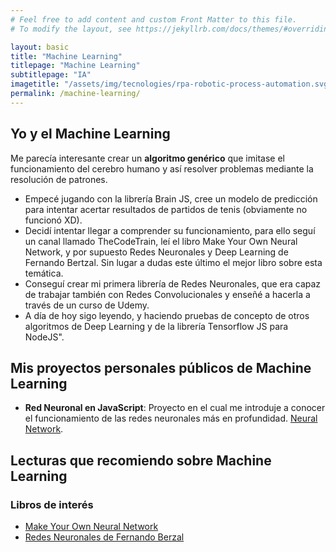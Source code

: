 ```yaml
---
# Feel free to add content and custom Front Matter to this file.
# To modify the layout, see https://jekyllrb.com/docs/themes/#overriding-theme-defaults

layout: basic
title: "Machine Learning"
titlepage: "Machine Learning"
subtitlepage: "IA"
imagetitle: "/assets/img/tecnologies/rpa-robotic-process-automation.svg"
permalink: /machine-learning/
---
```


## Yo y el Machine Learning
Me parecía interesante crear un **algoritmo genérico** que imitase el funcionamiento del cerebro humano y así resolver problemas mediante la resolución de patrones. 

- Empecé jugando con la librería Brain JS, cree un modelo de predicción para intentar acertar resultados de partidos de tenis (obviamente no funcionó XD).
- Decidí intentar llegar a comprender su funcionamiento, para ello seguí un canal llamado TheCodeTrain, leí el libro Make Your Own Neural Network, y por supuesto Redes Neuronales y Deep Learning de Fernando Bertzal. Sin lugar a dudas este último el mejor libro sobre esta temática.
- Conseguí crear mi primera librería de Redes Neuronales, que era capaz de trabajar también con Redes Convolucionales y enseñé a hacerla a través de un curso de Udemy.
- A día de hoy sigo leyendo, y haciendo pruebas de concepto de otros algoritmos de Deep Learning y de la librería Tensorflow JS para NodeJS".

## Mis proyectos personales públicos de Machine Learning

- **Red Neuronal en JavaScript**: Proyecto en el cual me introduje a conocer el funcionamiento de las redes neuronales más en profundidad.  [Neural Network](https://github.com/snt1986/neural-network).




## Lecturas que recomiendo sobre Machine Learning
### Libros de interés
- [Make Your Own Neural Network](https://www.amazon.es/Make-Your-Own-Neural-Network/dp/1530826608)
- [Redes Neuronales de Fernando Berzal](https://www.amazon.es/Redes-Neuronales-Learning-Fernando-Berzal/dp/1731265387)


